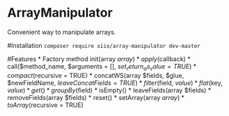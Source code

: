 # ArrayManipulator
Convenient way to manipulate arrays.

#Installation
`composer require xiio/array-manipulator dev-master`

#Features
	* Factory method init(array $array)
	* apply($callback)
	* call($method_name, $arguments = [], $set_return_as_value = TRUE)
	* compact($recursive = TRUE)
	* concatWS(array $fields, $glue, $newFieldName, $leaveConcatFields = TRUE)
	* filter($field, $value)
	* flat($key, $value)
	* get()
	* groupBy($field)
	* isEmpty()
	* leaveFields(array $fields)
	* removeFields(array $fields)
	* reset()
	* setArray(array $array)
	* toArray($recursive = TRUE)